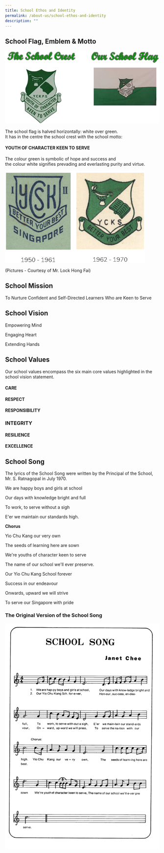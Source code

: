 ```yaml
---
title: School Ethos and Identity
permalink: /about-us/school-ethos-and-identity
description: ""
---
```

School Flag, Emblem &amp; Motto
---------------------------

![School Flag, Emblem and Motto](/images/School%20Flag,%20Emblem.png)
  

The school flag is halved horizontally: white over green.  
It has in the centre the school crest with the school motto:

  

#### YOUTH OF CHARACTER KEEN TO SERVE

The colour green is symbolic of hope and success and&nbsp;  
the colour white signifies prevading and everlasting purity and virtue.

  
![YOUTH OF CHARACTER KEEN TO SERVE](/images/Youth%20of%20Character.png)

(Pictures - Courtesy of Mr. Lock Hong Fai)

School Mission
--------------

  

To Nurture Confident and Self-Directed Learners Who are Keen to Serve

School Vision
-------------

  

Empowering Mind

Engaging Heart

Extending Hands

School Values
-------------

Our school values encompass the six main core values&nbsp;highlighted in the school vision statement.

  

#### CARE

  

#### RESPECT  

  

#### RESPONSIBILITY  

  

### INTEGRITY

  

#### RESILIENCE

  

#### EXCELLENCE

School Song
-----------

The lyrics of the School Song were written by the Principal of the School, Mr. S. Ratnagopal in July 1970.

  

We are happy boys and girls at school

Our days with knowledge bright and full

To work, to serve without a sigh

E'er we maintain our standards high.

  

**Chorus**

Yio Chu Kang our very own

The seeds of learning here are sown

We're youths of character keen to serve

The name of our school we'll ever preserve.

  

Our Yio Chu Kang School forever

Success in our endeavour

Onwards, upward we will strive

To serve our Singapore with pride

  

### The Original Version of the School Song

![The Original Version of the School Song](/images/The%20Original%20Version%20of%20the%20School%20Song.gif)